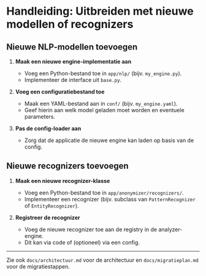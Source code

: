 # Handleiding: Uitbreiden met nieuwe modellen of recognizers

## Nieuwe NLP-modellen toevoegen

1. **Maak een nieuwe engine-implementatie aan**
   - Voeg een Python-bestand toe in `app/nlp/` (bijv. `my_engine.py`).
   - Implementeer de interface uit `base.py`.

2. **Voeg een configuratiebestand toe**
   - Maak een YAML-bestand aan in `conf/` (bijv. `my_engine.yaml`).
   - Geef hierin aan welk model geladen moet worden en eventuele parameters.

3. **Pas de config-loader aan**
   - Zorg dat de applicatie de nieuwe engine kan laden op basis van de config.

## Nieuwe recognizers toevoegen

1. **Maak een nieuwe recognizer-klasse**
   - Voeg een Python-bestand toe in `app/anonymizer/recognizers/`.
   - Implementeer een recognizer (bijv. subclass van `PatternRecognizer` of `EntityRecognizer`).

2. **Registreer de recognizer**
   - Voeg de nieuwe recognizer toe aan de registry in de analyzer-engine.
   - Dit kan via code of (optioneel) via een config.

---

Zie ook `docs/architectuur.md` voor de architectuur en `docs/migratieplan.md` voor de migratiestappen. 